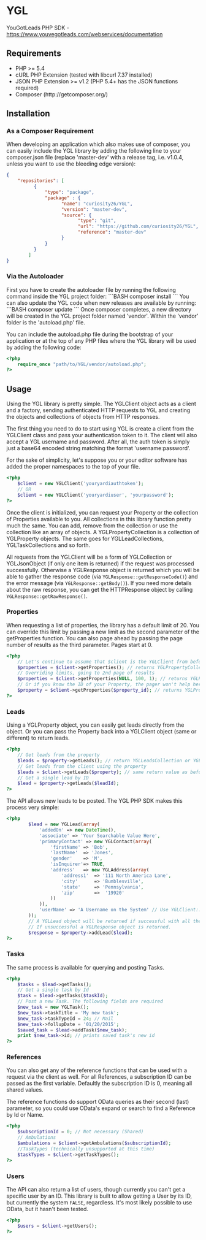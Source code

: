 YGL
===

YouGotLeads PHP SDK - https://www.youvegotleads.com/webservices/documentation

<h2>Requirements</h2>
<ul>
    <li>PHP >= 5.4</li>
    <li>cURL PHP Extension (tested with libcurl 7.37 installed)</li>
    <li>JSON PHP Extension >= v1.2 (PHP 5.4+ has the JSON functions required)</li>
    <li>Composer (http://getcomposer.org/)</li>
</ul>

<h2>Installation</h2>
<h3>As a Composer Requirement</h3>
When developing an application which also makes use of composer, you can easily include the YGL library by adding the
following line to your composer.json file (replace 'master-dev' with a release tag, i.e. v1.0.4, unless you want to 
use the bleeding edge version):

```JSON
{
    "repositories": [
          {
              "type": "package",
              "package" : {
                    "name": "curiosity26/YGL",
                    "version": "master-dev",
                    "source": {
                          "type": "git",
                          "url": "https://github.com/curiosity26/YGL",
                          "reference": "master-dev"
                    }
              }
          }
        ]
}
```
<h3>Via the Autoloader</h3>
First you have to create the autoloader file by running the following command inside the YGL project folder:
```BASH
composer install
```
You can also update the YGL code when new releases are available by running:
```BASH
composer update
```
Once composer completes, a new directory will be created in the YGL project folder named 'vendor'. Within the 'vendor'
folder is the 'autoload.php' file.

You can include the autoload.php file during the bootstrap of your application or at the top of any PHP files where the
YGL library will be used by adding the following code:
```PHP
<?php
    require_once "path/to/YGL/vendor/autoload.php";
?>
```

<h2>Usage</h2>
Using the YGL library is pretty simple. The YGLClient object acts as a client and a factory, sending authenticated HTTP
requests to YGL and creating the objects and collections of objects from HTTP responses.

The first thing you need to do to start using YGL is create a client from the YGLClient class and pass your authentication
token to it. The client will also accept a YGL username and password. After all, the auth token is simply just a 
base64 encoded string matching the format 'username:password'.

For the sake of simplicity, let's suppose you or your editor software has added the proper namespaces to the top of your
file.

```PHP
<?php
    $client = new YGLClient('youryardiauthtoken');
    // OR
    $client = new YGLClient('youryardiuser', 'yourpassword');
?>
```

Once the client is initialized, you can request your Property or the collection of Properties available to you. All
collections in this library function pretty much the same. You can add, remove from the collection or use the collection
like an array of objects. A YGLPropertyCollection is a collection of YGLProperty objects. The same goes for 
YGLLeadCollections, YGLTaskCollections and so forth.

All requests from the YGLClient will be a form of YGLCollection or YGLJsonObject (if only one item is returned) if the 
request was processed successfully. Otherwise a YGLResponse object is returned which you will be able to gather the 
response code (via <code>YGLResponse::getResponseCode()</code>) and the error message 
(via <code>YGLResponse::getBody()</code>). If you need more details about the raw response, you can get the 
HTTPResponse object by calling <code>YGLResponse::getRawResponse()</code>.

<h3>Properties</h3>
When requesting a list of properties, the library has a default limit of 20. You can override this limit by passing a 
new limit as the second parameter of the getProperties function. You can also page ahead by passing the page number of
results as the third parameter. Pages start at 0.

```PHP
<?php
    // Let's continue to assume that $client is the YGLClient from before
    $properties = $client->getProperties(); // returns YGLPropertyCollection unless only 1 is returned then YGLProperty
    // Overriding limits, going to 2nd page of results
    $properties = $client->getProperties(NULL, 100, 1); // returns YGLPropertyCollection unless only 1 is returned then YGLProperty
    // Or if you know the ID of your Property, the pager won't help here.
    $property = $client->getProperties($property_id); // returns YGLProperty
?>
```

<h3>Leads</h3>
Using a YGLProperty object, you can easily get leads directly from the object. Or you can pass the Property back into
a YGLClient object (same or different) to return leads.

```PHP
<?php
    // Get leads from the property
    $leads = $property->getLeads(); // return YGLLeadsCollection or YGLLead if only one item in the response
    // Get leads from the client using the property
    $leads = $client->getLeads($property); // same return value as before
    // Get a single lead by ID
    $lead = $property->getLeads($leadId);
?>
```

The API allows new leads to be posted. The YGL PHP SDK makes this process very simple:

```PHP
<?php
        $lead = new YGLLead(array(
            'addedOn' => new DateTime(),
            'associate' => 'Your Searchable Value Here',
            'primaryContact' => new YGLContact(array(
                'firstName' => 'Bob',
                'lastName'  => 'Jones',
                'gender'    => 'M',
                'isInquirer'=> TRUE,
                'address'   => new YGLAddress(array(
                    'address1'  => '111 North America Lane',
                    'city'      => 'Bumblesville',
                    'state'     => 'Pennsylvania',
                    'zip'       =>  '19920'
                ))
            )),
            'userName' => 'A Username on the System' // Use YGLClient::getUsers() for a list of available users
        ));
        // A YGLLead object will be returned if successful with all the proper values filled in
        // If unsuccessful a YGLResponse object is returned.
        $response = $property->addLead($lead); 
?>
```
<h3>Tasks</h3>
The same process is available for querying and posting Tasks. 

```PHP
<?php
    $tasks = $lead->getTasks();
    // Get a single task by Id
    $task = $lead->getTasks($taskId);
    // Post a new Task. The following fields are required
    $new_task = new YGLTask();
    $new_task->taskTitle = 'My new task';
    $new_task->taskTypeId = 24; // Mail
    $new_task->follupDate = '01/20/2015';
    $saved_task = $lead->addTask($new_task);
    print $new_task->id; // prints saved task's new id
?>
```

<h3>References</h3>
You can also get any of the reference functions that can be used with a request via the client as well. For all References,
a subscription ID can be passed as the first variable. Defaultly the subscription ID is 0, meaning all shared values.

The reference functions do support OData queries as their second (last) parameter, so you could use OData's expand or
search to find a Reference by Id or Name.

```PHP
<?php
    $subscriptionId = 0; // Not necessary (Shared)
    // Ambulations
    $ambulations = $client->getAmbulations($subscriptionId);
    //TaskTypes (technically unsupported at this time)
    $taskTypes = $client->getTaskTypes();
?>
```

<h3>Users</h3>
The API can also return a list of users, though currently you can't get a specific user by an ID. This library is built
to allow getting a User by its ID, but currently the system <code>FALSE</code>, regardless. It's most likely possible to
use OData, but it hasn't been tested.

```PHP
<?php
    $users = $client->getUsers();
?>
```